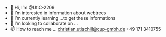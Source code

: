 - 👋 Hi, I’m @UtiC-2209
- 👀 I’m interested in information about webtrees
- 🌱 I’m currently learning ...to get these informations
- 💞️ I’m looking to collaborate on ...
- 📫 How to reach me ... christian.utischill@cup-gmbh.de  +49 171 3410755

<!---
UtiC-2209/UtiC-2209 is a ✨ special ✨ repository because its `README.md` (this file) appears on your GitHub profile.
You can click the Preview link to take a look at your changes.
--->
